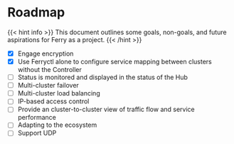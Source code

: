 # Roadmap

{{< hint info >}}
This document outlines some goals, non-goals, and future aspirations for Ferry as a project.
{{< /hint >}}

- [x] Engage encryption
- [x] Use Ferryctl alone to configure service mapping between clusters without the Controller
- [ ] Status is monitored and displayed in the status of the Hub
- [ ] Multi-cluster failover
- [ ] Multi-cluster load balancing
- [ ] IP-based access control
- [ ] Provide an cluster-to-cluster view of traffic flow and service performance
- [ ] Adapting to the ecosystem
- [ ] Support UDP
